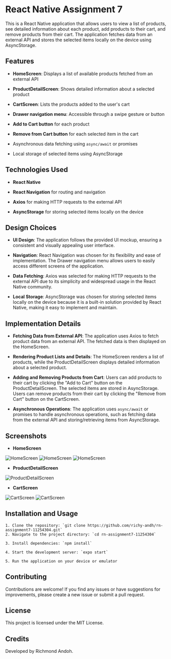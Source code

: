 <!-- # React Native E-commerce UI App

This project is an assignment for the DCIT202 Mobile Application Development course. The goal is to create a mobile application that allows users to view a list of products, add products to their cart, remove products from their cart, and view the items in their cart. The application uses local storage to save selected items on the device.

## Table of Contents

- [Features](#features)

- [Components](#components)
   - [HomeScreen](#homescreen)
   - [CartScreen](#cartscreen)
   - [ProductCard](#productcard)
   - [CartItem](#cartitem)
   - [Header](#header)
   - [Sidemenu](#sidemenu)

- [AsyncStorage Implementation](#asyncstorage-implementation)

- [ContextApi](#react-context-api)

- [Functionality](#functionality)

- [Live Demo](##live-demo)

- [Screenshots](#screenshots)

- [Installation](#installation)

- [Prerequisites](#prerequisites)

- [Usage](#usage)

- [Contributing](#contributing)

- [License](#license)

## Features

- Display products in a grid layout on the Home screen.
- Navigate to the Checkout screen from the Home screen.
- Display the list of selected products and their total cost on the Checkout screen.
- Navigate to Product Details screen from Home screen by selecting any of the product image


## Local Storage Implementation
- **Local Storage:** Utilizes AsyncStorage to store selected items locally on the device.
  - Products added to the cart are stored persistently using AsyncStorage.
  - Upon app restart, previously selected items are retrieved from AsyncStorage and displayed in the CartScreen.


## Functionality
 ### The application has the following functionality:

 #### Users should be able to:

 - View a list of available products.
 - Add products to their cart.
 - Remove products from their cart.
 - View the items in their cart.
 - View the total cost of their cart.


## Screenshots

### Home Screen

![Home Screen](/assets/screenshot1.png)


### Checkout Screen

![Checkout Screen](/assets/screenshot2.png)


## Installation

1. **Clone the repository:**
    ```bash

    git clone https://github.com/richy-andoh/rn-assignment6-11254304.git

    cd rn-assignment6-11254304

    ```

2. **Install the dependencies:**
    ```bash

    npm install

    ```

3. **Start the Expo server:**
    ```bash

    npm start

    ```

## Usage

1. **Run the app on an Android or iOS device:**
    - Use the Expo Go app to scan the QR code displayed in your terminal.

2. **Explore the app:**
    - Browse products on the Home screen.
    - Navigate to the Checkout screen to view the selected products and their total cost.


### Live Demo

<a href="https://www.webmobilefirst.com/en/screencasts/KjftYbAvQ4/">Demo</a>


## Contributing

Contributions are welcome! Please feel free to submit a Pull Request.

## License

This project is licensed under the MIT License.


## Additional Information
- This project was developed using React Native(Expo) version X.X.X.
- Tested on iOS and Android simulators/emulators. -->

# React Native Assignment 7

This is a React Native application that allows users to view a list of products, see detailed information about each product, add products to their cart, and remove products from their cart. The application fetches data from an external API and stores the selected items locally on the device using AsyncStorage.

## Features

- **HomeScreen**: Displays a list of available products fetched from an external API

- **ProductDetailScreen**: Shows detailed information about a selected product

- **CartScreen**: Lists the products added to the user's cart

- **Drawer navigation menu**: Accessible through a swipe gesture or button

- **Add to Cart button** for each product

- **Remove from Cart button** for each selected item in the cart

- Asynchronous data fetching using `async/await` or promises

- Local storage of selected items using AsyncStorage

## Technologies Used

- **React Native**

- **React Navigation** for routing and navigation

- **Axios** for making HTTP requests to the external API

- **AsyncStorage** for storing selected items locally on the device

## Design Choices

- **UI Design**: The application follows the provided UI mockup, ensuring a consistent and visually appealing user interface.

- **Navigation**: React Navigation was chosen for its flexibility and ease of implementation. The Drawer navigation menu allows users to easily access different screens of the application.

- **Data Fetching**: Axios was selected for making HTTP requests to the external API due to its simplicity and widespread usage in the React Native community.

- **Local Storage**: AsyncStorage was chosen for storing selected items locally on the device because it is a built-in solution provided by React Native, making it easy to implement and maintain.

## Implementation Details

- **Fetching Data from External API**: The application uses Axios to fetch product data from an external API. The fetched data is then displayed on the HomeScreen.

- **Rendering Product Lists and Details**: The HomeScreen renders a list of products, while the ProductDetailScreen displays detailed information about a selected product.

- **Adding and Removing Products from Cart**: Users can add products to their cart by clicking the "Add to Cart" button on the ProductDetailScreen. The selected items are stored in AsyncStorage. Users can remove products from their cart by clicking the "Remove from Cart" button on the CartScreen.

- **Asynchronous Operations**: The application uses `async/await` or promises to handle asynchronous operations, such as fetching data from the external API and storing/retrieving items from AsyncStorage.

## Screenshots

- **HomeScreen**


![HomeScreen](/assets/screen1.png)  ![HomeScreen](/assets/screen5.png)  ![HomeScreen](/assets/screen2.png) 


- **ProductDetailScreen**


![ProductDetailScreen](/assets/screen4.png) 


- **CartScreen**


![CartScreen](/assets/screen3.png) ![CartScreen](/assets/screen6.png) 



## Installation and Usage

```
1. Clone the repository: `git clone https://github.com/richy-andh/rn-assignment7-11254304.git`
2. Navigate to the project directory: `cd rn-assignment7-11254304`

3. Install dependencies: `npm install`

4. Start the development server: `expo start`

5. Run the application on your device or emulator

```

## Contributing

Contributions are welcome! If you find any issues or have suggestions for improvements, please create a new issue or submit a pull request.

## License

This project is licensed under the MIT License.


## Credits
Developed by Richmond Andoh.

